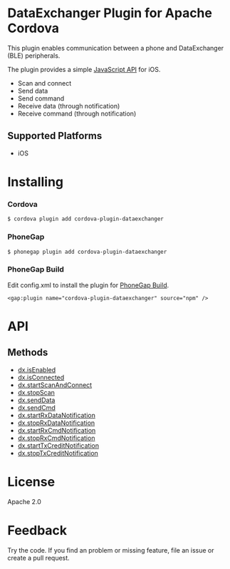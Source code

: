 # DataExchanger Plugin for Apache Cordova

This plugin enables communication between a phone and DataExchanger (BLE) peripherals.

The plugin provides a simple [JavaScript API](#api) for iOS.

 * Scan and connect 
 * Send data
 * Send command
 * Receive data (through notification)
 * Receive command (through notification)

## Supported Platforms

* iOS

# Installing

### Cordova

    $ cordova plugin add cordova-plugin-dataexchanger

### PhoneGap

    $ phonegap plugin add cordova-plugin-dataexchanger

### PhoneGap Build

Edit config.xml to install the plugin for [PhoneGap Build](http://build.phonegap.com).

    <gap:plugin name="cordova-plugin-dataexchanger" source="npm" />


# API

## Methods

- [dx.isEnabled](#isenabled)
- [dx.isConnected](#isconnected)
- [dx.startScanAndConnect](#startscanandconnect)
- [dx.stopScan](#stopscan)
- [dx.sendData](#senddata)
- [dx.sendCmd](#sendcmd)
- [dx.startRxDataNotification](#startrxdatanotification)
- [dx.stopRxDataNotification](#stoprxdatanotification)
- [dx.startRxCmdNotification](#startrxcmdnotification)
- [dx.stopRxCmdNotification](#stoprxcmdnotification)
- [dx.startTxCreditNotification](#starttxcreditnotification)
- [dx.stopTxCreditNotification](#stoptxcreditnotification)


# License

Apache 2.0

# Feedback

Try the code. If you find an problem or missing feature, file an issue or create a pull request.

